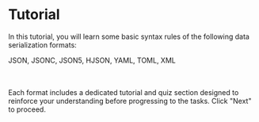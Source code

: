 # Tutorial
In this tutorial, you will learn some basic syntax rules of the following data serialization formats:

JSON, JSONC, JSON5, HJSON, YAML, TOML, XML

<br><br>
Each format includes a dedicated tutorial and quiz section designed to reinforce your understanding before progressing to the tasks. Click "Next" to proceed.


